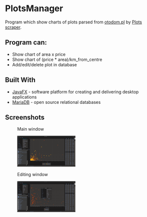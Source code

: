# PlotsManager

Program which show charts of plots parsed from [otodom.pl](https://www.otodom.pl/) by [Plots scraper](https://github.com/Dimonium-239/Scraper).

## Program can:
- Show chart of area x price
- Show chart of (price * area)/km_from_centre
- Add/edit/delete plot in database

## Built With
* [JavaFX](https://openjfx.io/) - software platform for creating and delivering desktop applications
* [MariaDB](https://mariadb.org/) - open source relational databases

## Screenshots 
<div align="left">
    <figure class="image1">
        <figcaption>Main window</figcaption>
        <p align="inline"><img src="https://github.com/Dimonium-239/PlotsManager/blob/master/Screenshots/MainWindowPlots.png" width="45%" alt="Main window"></p>
    </figure>
    <figure class="image2">
        <figcaption>Editing window</figcaption>
        <p align="inline"><img src="https://github.com/Dimonium-239/PlotsManager/blob/master/Screenshots/EditPlotPlots.png" width="45%" alt="Editing window"> </p>
    </figure>
</div>
